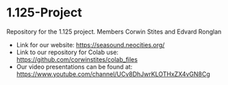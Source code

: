 # 1.125-Project
Repository for the 1.125 project. Members Corwin Stites and Edvard Ronglan

- Link for our website: https://seasound.neocities.org/
- Link to our repository for Colab use: https://github.com/corwinstites/colab_files
- Our video presentations can be found at: https://www.youtube.com/channel/UCv8DhJwrKLOTHxZX4vGN8Cg
